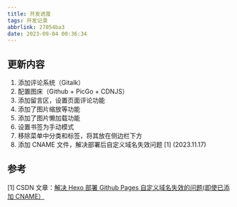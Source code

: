 ```yaml
---
title: 开发进度
tags: 开发记录
abbrlink: 27054ba3
date: 2023-09-04 00:36:34
---
```

## 更新内容

1. 添加评论系统（Gitalk）
2. 配置图床（Github + PicGo + CDNJS）
3. 添加留言区，设置页面评论功能
4. 添加了图片缩放等功能
5. 添加了图片懒加载功能
6. 设置书签为手动模式
7. 移除菜单中分类和标签，将其放在侧边栏下方
8. 添加 CNAME 文件，解决部署后自定义域名失效问题 [1] (2023.11.17)

## 参考

[1] CSDN 文章：[解决 Hexo 部署 Github Pages 自定义域名失效的问题(即使已添加 CNAME）](https://blog.csdn.net/weixin_41747528/article/details/102772937)